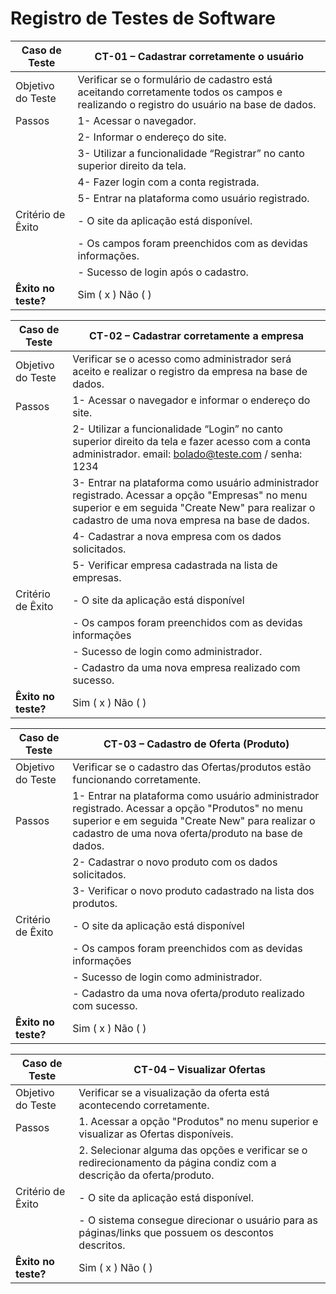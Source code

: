 # Registro de Testes de Software

| Caso de Teste  |  CT-01 – Cadastrar corretamente o usuário |
|---|---|
|Objetivo do Teste|Verificar se o formulário de cadastro está aceitando corretamente todos os campos e realizando o registro do usuário na base de dados.
|Passos|1-      Acessar o navegador.|
||2-      Informar o endereço do site.| 
||3-      Utilizar a funcionalidade “Registrar” no canto superior direito da tela.|
||4-      Fazer login com a conta registrada.|
||5-      Entrar na plataforma como usuário registrado.|
|Critério de Êxito| - O site da aplicação está disponível.|
|| - Os campos foram preenchidos com as devidas informações.|
|| - Sucesso de login após o cadastro.|
|**Êxito no teste?**| Sim ( x ) Não (  )|

| Caso de Teste  |  CT-02 – Cadastrar corretamente a empresa |
|---|---|
|Objetivo do Teste|Verificar se o acesso como administrador será aceito e realizar o registro da empresa na base de dados.
|Passos|1-      Acessar o navegador e informar o endereço do site.|
||2-      Utilizar a funcionalidade “Login” no canto superior direito da tela e fazer acesso com a conta administrador. email: bolado@teste.com / senha: 1234|
||3-      Entrar na plataforma como usuário administrador registrado. Acessar a opção "Empresas" no menu superior e em seguida "Create New" para realizar o cadastro de uma nova empresa na base de dados.| 
||4-      Cadastrar a nova empresa com os dados solicitados.|
||5-      Verificar empresa cadastrada na lista de empresas.|
|Critério de Êxito| - O site da aplicação está disponível|
|| - Os campos foram preenchidos com as devidas informações|
|| - Sucesso de login como administrador.|
|| - Cadastro da uma nova empresa realizado com sucesso.|
|**Êxito no teste?**| Sim ( x ) Não (  )|

| Caso de Teste | CT-03 – Cadastro de Oferta (Produto)|
|---|---|
|Objetivo do Teste|Verificar se o cadastro das Ofertas/produtos estão funcionando corretamente.|
|Passos|1-      Entrar na plataforma como usuário administrador registrado. Acessar a opção "Produtos" no menu superior e em seguida "Create New" para realizar o cadastro de uma nova oferta/produto na base de dados.| 
||2-      Cadastrar o novo produto com os dados solicitados.|
||3-      Verificar o novo produto cadastrado na lista dos produtos.|
|Critério de Êxito| - O site da aplicação está disponível|
|| - Os campos foram preenchidos com as devidas informações|
|| - Sucesso de login como administrador.|
|| - Cadastro da uma nova oferta/produto realizado com sucesso.|
|**Êxito no teste?**| Sim ( x ) Não (  )|

| Caso de Teste | CT-04 – Visualizar Ofertas|
|---|---|
|Objetivo do Teste|Verificar se a visualização da oferta está acontecendo corretamente.|
|Passos|1.       Acessar a opção "Produtos" no menu superior e visualizar as Ofertas disponíveis.|
||2.       Selecionar alguma das opções e verificar se o redirecionamento da página condiz com a descrição da oferta/produto.|
|Critério de Êxito| - O site da aplicação está disponível.|
|| - O sistema consegue direcionar o usuário para as páginas/links que possuem os descontos descritos.|
|**Êxito no teste?**| Sim ( x ) Não (  )|


